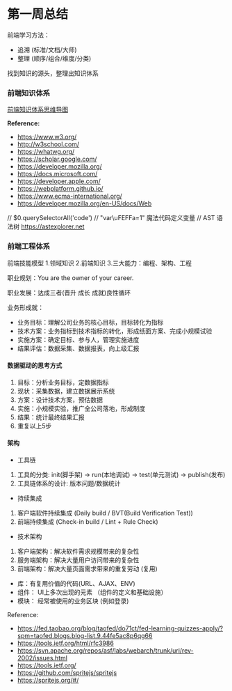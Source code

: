 # 第一周总结

前端学习方法：
* 追溯 (标准/文档/大师) 
* 整理 (顺序/组合/维度/分类)

找到知识的源头，整理出知识体系

### 前端知识体系

[前端知识体系思维导图](https://github.com/duqb/Frontend-01-Template/blob/master/week01/FrontEndKnowledge.md)

**Reference:**
* https://www.w3.org/
* http://w3school.com/
* https://whatwg.org/
* https://scholar.google.com/
* https://developer.mozilla.org/
* https://docs.microsoft.com/
* https://developer.apple.com/
* https://webplatform.github.io/  
* https://www.ecma-international.org/
* https://developer.mozilla.org/en-US/docs/Web


// $0.querySelectorAll('code') 
// "var\uFEFFa=1"  魔法代码定义变量
// AST 语法树 https://astexplorer.net


### 前端工程体系

前端技能模型
1.领域知识
2.前端知识
3.三大能力：编程、架构、工程

职业规划：You are the owner of your career.

职业发展：达成三者(晋升 成长 成就)良性循环

业务形成就：
* 业务目标：理解公司业务的核心目标，目标转化为指标
* 技术方案：业务指标到技术指标的转化，形成纸面方案、完成小规模试验
* 实施方案：确定目标、参与人，管理实施进度
* 结果评估：数据采集、数据报表，向上级汇报


#### 数据驱动的思考方式
1. 目标：分析业务目标，定数据指标
2. 现状：采集数据，建立数据展示系统
3. 方案：设计技术方案，预估数据
4. 实施：小规模实验，推广全公司落地，形成制度
5. 结果：统计最终结果汇报
6. 重复以上5步


#### 架构

* 工具链
1. 工具的分类: init(脚手架) -> run(本地调试) -> test(单元测试) -> publish(发布)
2. 工具链体系的设计:  版本问题/数据统计

* 持续集成
1. 客户端软件持续集成 (Daily build / BVT(Build Verification Test))
2. 前端持续集成 (Check-in build / Lint + Rule Check)

* 技术架构
1. 客户端架构：解决软件需求规模带来的复杂性
2. 服务端架构：解决大量用户访问带来的复杂性
3. 前端架构：解决大量页面需求带来的重复劳动 (复用)

* 库：有复用价值的代码(URL、AJAX、ENV)
* 组件： UI上多次出现的元素 （组件的定义和基础设施）
* 模块： 经常被使用的业务区块 (例如登录)


Reference:
* https://fed.taobao.org/blog/taofed/do71ct/fed-learning-quizzes-apply/?spm=taofed.blogs.blog-list.9.44fe5ac8p6qg66
* https://tools.ietf.org/html/rfc3986
* https://svn.apache.org/repos/asf/labs/webarch/trunk/uri/rev-2002/issues.html
* https://tools.ietf.org/
* https://github.com/spritejs/spritejs
* https://spritejs.org/#/


